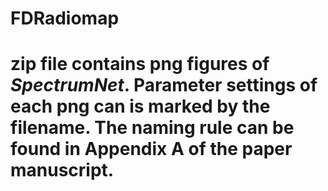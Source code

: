 # FDRadiomap
# zip file contains png figures of _SpectrumNet_. Parameter settings of each png can is marked by the filename. The naming rule can be found in Appendix A of the paper manuscript.

